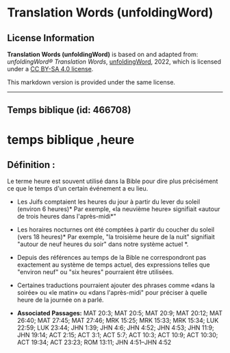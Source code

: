 # Translation Words (unfoldingWord)

## License Information

**Translation Words (unfoldingWord)** is based on and adapted from: _unfoldingWord® Translation Words_, [unfoldingWord](https://unfoldingword.org/utw), 2022, which is licensed under a [CC BY-SA 4.0 license](https://creativecommons.org/licenses/by-sa/4.0/legalcode.en).

This markdown version is provided under the same license.



--------------------------------

## Temps biblique (id: 466708)

temps biblique ,heure
=====================

Définition :
------------

Le terme heure est souvent utilisé dans la Bible pour dire plus précisément ce que le temps d'un certain événement a eu lieu.

* Les Juifs comptaient les heures du jour à partir du lever du soleil (environ 6 heures)\* Par exemple, «la neuvième heure» signifiait «autour de trois heures dans l'après\-midi\*"
* Les horaires nocturnes ont été comptées à partir du coucher du soleil (vers 18 heures)\* Par exemple, "la troisième heure de la nuit" signifiait "autour de neuf heures du soir" dans notre système actuel \*.
* Depuis des références au temps de la Bible ne correspondront pas exactement au système de temps actuel, des expressions telles que "environ neuf" ou "six heures" pourraient être utilisées.
* Certaines traductions pourraient ajouter des phrases comme «dans la soirée» ou «le matin» ou «dans l'après\-midi" pour préciser à quelle heure de la journée on a parlé.

* **Associated Passages:** MAT 20:3; MAT 20:5; MAT 20:9; MAT 20:12; MAT 26:40; MAT 27:45; MAT 27:46; MRK 15:25; MRK 15:33; MRK 15:34; LUK 22:59; LUK 23:44; JHN 1:39; JHN 4:6; JHN 4:52; JHN 4:53; JHN 11:9; JHN 19:14; ACT 2:15; ACT 3:1; ACT 5:7; ACT 10:3; ACT 10:9; ACT 10:30; ACT 19:34; ACT 23:23; ROM 13:11; JHN 4:51–JHN 4:52

